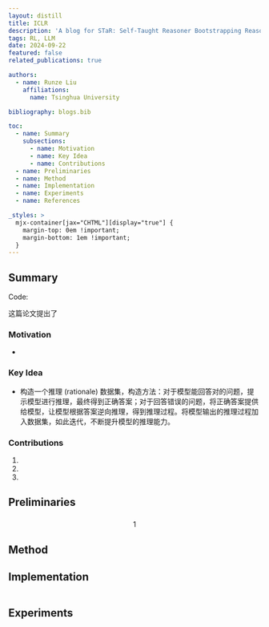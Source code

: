 ```yaml
---
layout: distill
title: ICLR
description: 'A blog for STaR: Self-Taught Reasoner Bootstrapping Reasoning With Reasoning (NeurIPS 22)'
tags: RL, LLM
date: 2024-09-22
featured: false
related_publications: true

authors:
  - name: Runze Liu
    affiliations:
      name: Tsinghua University

bibliography: blogs.bib

toc:
  - name: Summary
    subsections:
      - name: Motivation
      - name: Key Idea
      - name: Contributions
  - name: Preliminaries
  - name: Method
  - name: Implementation
  - name: Experiments
  - name: References

_styles: >
  mjx-container[jax="CHTML"][display="true"] {
    margin-top: 0em !important;
    margin-bottom: 1em !important;
  }
---
```


## Summary

Code: 

这篇论文提出了 <d-cite key="DPO"></d-cite>

### Motivation

- 

### Key Idea

- 构造一个推理 (rationale) 数据集，构造方法：对于模型能回答对的问题，提示模型进行推理，最终得到正确答案；对于回答错误的问题，将正确答案提供给模型，让模型根据答案逆向推理，得到推理过程。将模型输出的推理过程加入数据集，如此迭代，不断提升模型的推理能力。

### Contributions

1. 
2. 
3. 

## Preliminaries

### 

$$
\begin{equation}
1
\end{equation}
$$


## Method

### 




## Implementation

```python

```

## Experiments
